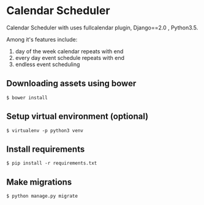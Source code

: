# Calendar Scheduler
Calendar Scheduler with uses fullcalendar plugin, Django==2.0
, Python3.5.

Among it's features include:

1. day of the week calendar repeats with end
2. every day event schedule repeats with end
3. endless event scheduling

## Downloading assets using bower
    $ bower install

## Setup virtual environment (optional)
    $ virtualenv -p python3 venv
    
## Install requirements
    $ pip install -r requirements.txt
    
## Make migrations 
    $ python manage.py migrate